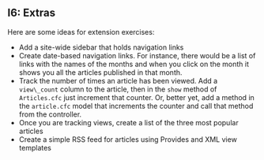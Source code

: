 ## I6: Extras

Here are some ideas for extension exercises:

- Add a site-wide sidebar that holds navigation links 
- Create date-based navigation links. For instance, there would be a list of links with the names of the months and when you click on the month it shows you all the articles published in that month.  
- Track the number of times an article has been viewed. Add a  `view\_count` column to the article, then in the `show` method of `Articles.cfc` just increment that counter. Or, better yet, add a method in the `article.cfc` model that increments the counter and call that method from the controller.  
- Once you are tracking views, create a list of the three most popular articles  
- Create a simple RSS feed for articles using Provides and XML view templates